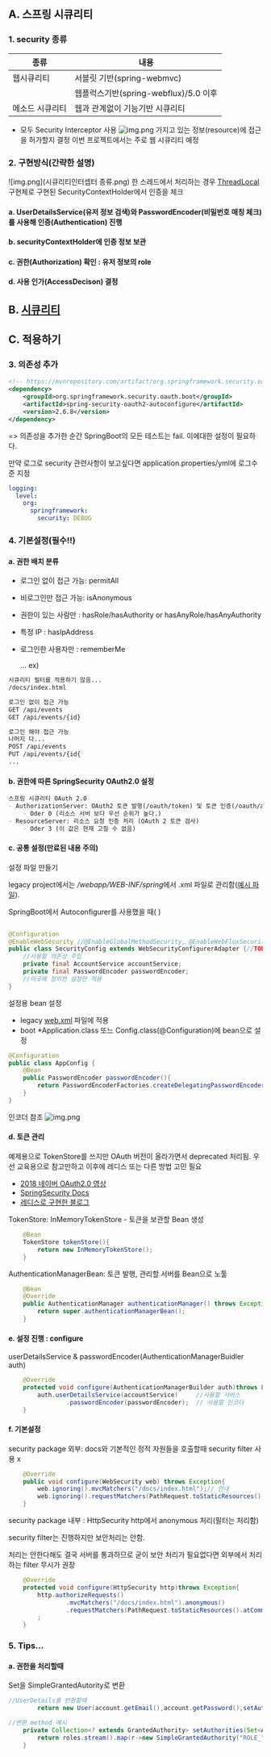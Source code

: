 ## A. 스프링 시큐리티
### 1. security 종류
| 종류       | 내용                            |
|----------|-------------------------------|
| 웹시큐리티    | 서블릿 기반(spring-webmvc)         |
|          | 웹플럭스기반(spring-webflux)/5.0 이후 |
| 메소드 시큐리티 | 웹과 관계없이 기능기반 시큐리티             |
* 모두 Security Interceptor 사용
![img.png](https://img1.daumcdn.net/thumb/R1920x0/?fname=http%3A%2F%2Fcfile23.uf.tistory.com%2Fimage%2F99A7223C5B6B29F003F5F0)
가지고 있는 정보(resource)에 접근을 허가할지 결정
이번 프로젝트에서는 주로 웹 시큐리티 예정

### 2. 구현방식(간략한 설명)
![img.png](시큐리티인터셉터 종류.png)
한 스레드에서 처리하는 경우 [ThreadLocal](https://docs.oracle.com/javase/8/docs/api/java/lang/ThreadLocal.html) 구현체로 구현된 SecurityContextHolder에서 인증을 체크

#### a. UserDetailsService(유저 정보 검색)와 PasswordEncoder(비밀번호 매칭 체크)를 사용해 인증(Authentication) 진행
#### b. securityContextHolder에 인증 정보 보관
#### c. 권한(Authorization) 확인 : 유저 정보의 role 
#### d. 사용 인가(AccessDecison) 결정
## B. [시큐리티](https://docs.spring.io/spring-security/reference/getting-spring-security.html)

## C. 적용하기
### 3. 의존성 추가
```xml
<!-- https://mvnrepository.com/artifact/org.springframework.security.oauth.boot/spring-security-oauth2-autoconfigure -->
<dependency>
    <groupId>org.springframework.security.oauth.boot</groupId>
    <artifactId>spring-security-oauth2-autoconfigure</artifactId>
    <version>2.6.8</version>
</dependency>
```

=> 의존성을 추가한 순간 SpringBoot의 모든 테스트는 fail. 이에대한 설정이 필요하다.

만약 로그로 security 관련사항이 보고싶다면 application.properties/yml에 로그수준 지정
```yaml
logging:
  level:
    org:
      springframework:
        security: DEBUG
```
### 4. 기본설정(필수!!)
#### a. 권한 배치 분류
- 로그인 없이 접근 가능: permitAll
- 비로그인만 접근 가능: isAnonymous
- 권한이 있는 사람만 : hasRole/hasAuthority or hasAnyRole/hasAnyAuthority
- 특정 IP : hasIpAddress
- 로그인한 사용자만 : rememberMe

  ...
ex)
```markdown
시큐리티 필터를 적용하기 않음...
/docs/index.html

로그인 없이 접근 가능
GET /api/events
GET /api/events/{id}

로그인 해야 접근 가능
나머지 다...
POST /api/events
PUT /api/events/{id{
...
```

#### b. 권한에 따른 SpringSecurity OAuth2.0 설정
```markdown
스프링 시큐리티 OAuth 2.0
- AuthorizationServer: OAuth2 토큰 발행(/oauth/token) 및 토큰 인증(/oauth/authorize)
    - Oder 0 (리소스 서버 보다 우선 순위가 높다.)
- ResourceServer: 리소스 요청 인증 처리 (OAuth 2 토큰 검사)
    - Oder 3 (이 값은 현재 고칠 수 없음)
```

#### c. 공통 설정(만료된 내용 주의)
설정 파일 만들기

legacy project에서는 */webapp/WEB-INF/spring*에서 .xml 파일로 관리함([예시 파일](security-context.xml)).

SpringBoot에서 Autoconfigurer를 사용했을 때( )
```java

@Configuration
@EnableWebSecurity //@EnableGlobalMethodSecurity, @EnableWebFluxSecurity도 가능
public class SecurityConfig extends WebSecurityConfigurerAdapter {//TODO 옛버전...만료됨 수정필요
    //사용할 의존성 주입
    private final AccountService accountService;
    private final PasswordEncoder passwordEncoder;
    //이곳에 정의한 설정만 적용
}
```

설정용 bean 설정
* legacy
  [web.xml](web.xml) 파일에 적용
* boot
  *Application.class 또느 Config.class(@Configuration)에 bean으로 설정
```java
@Configuration
public class AppConfig {
    @Bean
    public PasswordEncoder passwordEncoder(){
        return PasswordEncoderFactories.createDelegatingPasswordEncoder(); //다양한 비밀번호 인코더
    }
}
```
인코더 참조
![img.png](SpringframeworkSecurityPasswordEncoder.png)

#### d. 토큰 관리
예제용으로 TokenStore를 쓰지만 OAuth 버전이 올라가면서 deprecated 처리됨. 
우선 교육용으로 참고만하고 이후에 레디스 또는 다른 방법 고민 필요
- [2018 네이버 OAuth2.0 영상](https://tv.naver.com/v/4012597)
- [SpringSecurity Docs](https://docs.spring.io/spring-security/reference/getting-spring-security.html)
- [레디스로 구현한 블로그](https://velog.io/@minwest/Spring-Security-jwt%EB%A1%9C-%EB%A1%9C%EA%B7%B8%EC%9D%B8%EB%A1%9C%EA%B7%B8%EC%95%84%EC%9B%83-%EA%B5%AC%ED%98%84%ED%95%98%EA%B8%B0)

TokenStore: InMemoryTokenStore - 토큰을 보관할 Bean 생성
```java
    @Bean
    TokenStore tokenStore(){
        return new InMemoryTokenStore();
    }
```
AuthenticationManagerBean: 토큰 발행, 관리할 서버를 Bean으로 노툴
```java
    @Bean
    @Override
    public AuthenticationManager authenticationManager() throws Exception {
        return super.authenticationManagerBean();
    }
```

#### e. 설정 진행 : configure
userDetailsService & passwordEncoder(AuthenticationManagerBuidler auth)
```java
    @Override
    protected void configure(AuthenticationManagerBuilder auth)throws Exception{
        auth.userDetailsService(accountService)     //사용할 서비스
                .passwordEncoder(passwordEncoder);  // 사용할 인코더
    }
```
#### f. 기본설정
security package 외부: docs와 기본적인 정적 자원들을 호출할때 security filter 사용 x
```java
    @Override
    public void configure(WebSecurity web) throws Exception{
        web.ignoring().mvcMatchers("/docs/index.html");// 안내
        web.ignoring().requestMatchers(PathRequest.toStaticResources().atCommonLocations());//springBoot제공 : 모든 정적 resources들의 기본위치
    }
```
security package 내부 : HttpSecurity http에서 anonymous 처리(필터는 처리함)

security filter는 진행하지만 보안처리는 안함.

처리는 안한다해도 결국 서버를 통과하므로 굳이 보안 처리가 필요없다면 외부에서 처리하는 filter 무시가 권장
```java
    @Override
    protected void configure(HttpSecurity http)throws Exception{
        http.authorizeRequests()
                .mvcMatchers("/docs/index.html").anonymous()
                .requestMatchers(PathRequest.toStaticResources().atCommonLocations()).anonymous()
        ;
    }
```
### 5. Tips...
#### a. 권한을 처리할때
Set을 SimpleGrantedAutority로 변환
```java
//UserDetails를 반환할때
        return new User(account.getEmail(),account.getPassword(),setAuthorities(account.getRoles()));

//변환 method 예시
    private Collection<? extends GrantedAuthority> setAuthorities(Set<AccountRole> roles) {
        return roles.stream().map(r->new SimpleGrantedAuthority("ROLE_"+r.name())).collect(Collectors.toSet());
    }
```
